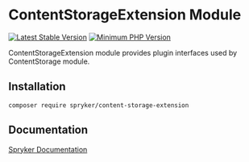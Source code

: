 # ContentStorageExtension Module
[![Latest Stable Version](https://poser.pugx.org/spryker/content-storage-extension/v/stable.svg)](https://packagist.org/packages/spryker/content-storage-extension)
[![Minimum PHP Version](https://img.shields.io/badge/php-%3E%3D%208.0-8892BF.svg)](https://php.net/)

ContentStorageExtension module provides plugin interfaces used by ContentStorage module.

## Installation

```
composer require spryker/content-storage-extension
```

## Documentation

[Spryker Documentation](https://docs.spryker.com)
